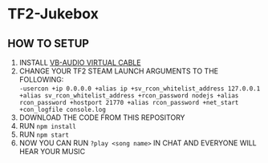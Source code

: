 # TF2-Jukebox

## HOW TO SETUP
1. INSTALL [VB-AUDIO VIRTUAL CABLE](https://vb-audio.com/Cable/)
2. CHANGE YOUR TF2 STEAM LAUNCH ARGUMENTS TO THE FOLLOWING:  
   `-usercon +ip 0.0.0.0 +alias ip +sv_rcon_whitelist_address 127.0.0.1 +alias sv_rcon_whitelist_address +rcon_password nodejs +alias rcon_password +hostport 21770 +alias rcon_password +net_start +con_logfile console.log`
4. DOWNLOAD THE CODE FROM THIS REPOSITORY
5. RUN `npm install`
6. RUN `npm start`
7. NOW YOU CAN RUN `?play <song name>` IN CHAT AND EVERYONE WILL HEAR YOUR MUSIC